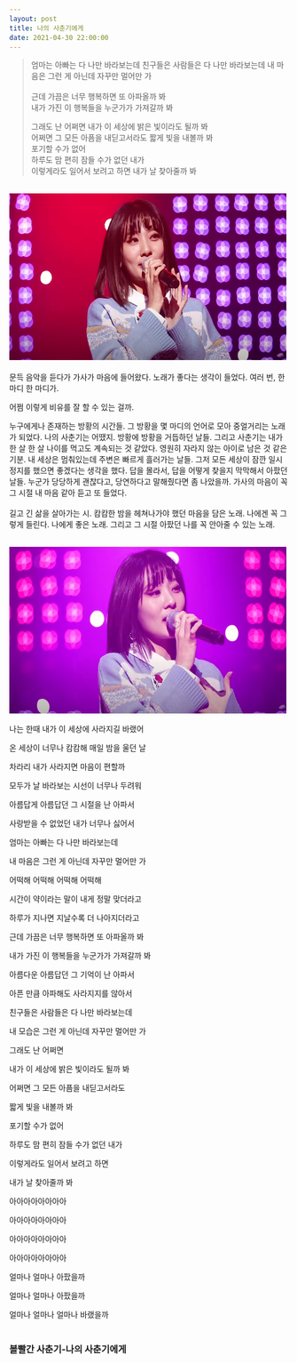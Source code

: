 ```yaml
---
layout: post
title: 나의 사춘기에게
date: 2021-04-30 22:00:00
---
```


<blockquote>

엄마는 아빠는 다 나만 바라보는데
친구들은 사람들은 다 나만 바라보는데
내 마음은 그런 게 아닌데 자꾸만 멀어만 가
<br>
<br>
근데 가끔은 너무 행복하면 또 아파올까 봐
<br>
내가 가진 이 행복들을 누군가가 가져갈까 봐
<br>

그래도 난 어쩌면 내가 이 세상에 밝은 빛이라도 될까 봐
<br>
어쩌면 그 모든 아픔을 내딛고서라도 짧게 빛을 내볼까 봐
<br>
포기할 수가 없어
<br>
하루도 맘 편히 잠들 수가 없던 내가
<br>
이렇게라도 일어서 보려고 하면
내가 날 찾아줄까 봐
</blockquote>
<br>
<img class="col three" src="/img/bol42.jpg" width="500" height="300"/>

<br>
<br>
문득 음악을 듣다가 가사가 마음에 들어왔다. 노래가 좋다는 생각이 들었다. 여러 번, 한 마디 한 마디가. 

어쩜 이렇게 비유를 잘 할 수 있는 걸까.

누구에게나 존재하는 방황의 시간들. 그 방황을 몇 마디의 언어로 모아 중얼거리는 노래가 되었다. 나의 사춘기는 어땠지. 방황에 방황을 거듭하던 날들. 그리고 사춘기는 내가 한 살 한 살 나이를 먹고도 계속되는 것 같았다. 영원히 자라지 않는 아이로 남은 것 같은 기분. 내 세상은 멈춰있는데 주변은 빠르게 흘러가는 날들. 그저 모든 세상이 잠깐 일시정지를 했으면 좋겠다는 생각을 했다. 답을 몰라서, 답을 어떻게 찾을지 막막해서 아팠던 날들. 누군가 당당하게 괜찮다고, 당연하다고 말해줬다면 좀 나았을까. 가사의 마음이 꼭 그 시절 내 마음 같아 듣고 또 들었다.  
<br>
길고 긴 삶을 살아가는 시. 캄캄한 밤을 헤쳐나가야 했던 마음을 담은 노래. 나에겐 꼭 그렇게 들린다. 나에게 좋은 노래. 그리고 그 시절 아팠던 나를 꼭 안아줄 수 있는 노래. 

<br>
<img class="col three" src="/img/bol4.jpg" width="500" height="300"/>
<br>

나는 한때 내가 이 세상에 사라지길 바랬어

온 세상이 너무나 캄캄해 매일 밤을 울던 날

차라리 내가 사라지면 마음이 편할까

모두가 날 바라보는 시선이 너무나 두려워

아름답게 아름답던 그 시절을 난 아파서

사랑받을 수 없었던 내가 너무나 싫어서

엄마는 아빠는 다 나만 바라보는데

내 마음은 그런 게 아닌데 자꾸만 멀어만 가 

어떡해 어떡해 어떡해 어떡해

시간이 약이라는 말이 내게 정말 맞더라고

하루가 지나면 지날수록 더 나아지더라고

근데 가끔은 너무 행복하면 또 아파올까 봐

내가 가진 이 행복들을 누군가가 가져갈까 봐

아름다운 아름답던 그 기억이 난 아파서

아픈 만큼 아파해도 사라지지를 않아서

친구들은 사람들은 다 나만 바라보는데

내 모습은 그런 게 아닌데 자꾸만 멀어만 가

그래도 난 어쩌면

내가 이 세상에 밝은 빛이라도 될까 봐

어쩌면 그 모든 아픔을 내딛고서라도

짧게 빛을 내볼까 봐

포기할 수가 없어

하루도 맘 편히 잠들 수가 없던 내가

이렇게라도 일어서 보려고 하면

내가 날 찾아줄까 봐

아아아아아아아아

아아아아아아아아

아아아아아아아아

아아아아아아아아

얼마나 얼마나 아팠을까

얼마나 얼마나 아팠을까

얼마나 얼마나 얼마나 바랬을까
<br>
<br>


### 볼빨간 사춘기-나의 사춘기에게